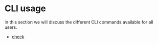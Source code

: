 # CLI usage

In this section we will discuss the different CLI commands available for all users.

- [check](check.md)
